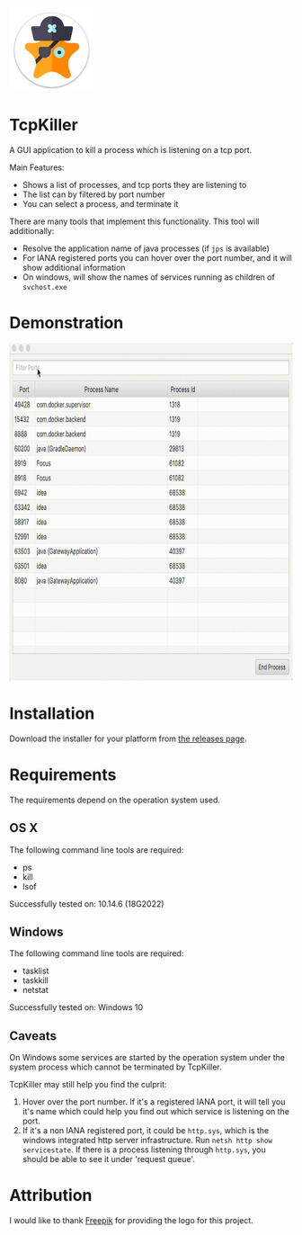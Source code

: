 <img src="https://raw.githubusercontent.com/ayedo/tcpkiller/master/src/main/deploy/package/linux/TcpKiller.png?token=ABEFFFQDQAVYXRAQF3JGPGS6QDESA" width="150" height="150" alt="logo">

# TcpKiller

A GUI application to kill a process which is listening on a tcp port.

Main Features:
 - Shows a list of processes, and tcp ports they are listening to
 - The list can by filtered by port number
 - You can select a process, and terminate it
 
There are many tools that implement this functionality. This tool will additionally:

 - Resolve the application name of java processes (if `jps` is available)
 - For IANA registered ports you can hover over the port number, and it will show additional information
 - On windows, will show the names of services running as children of `svchost.exe`

# Demonstration

<img src="https://raw.githubusercontent.com/ayedo/tcpkiller/master/screencaptures/basic-demonstration.gif?token=ABEFFFRQETGKEPZ2BVEHDVK6QDF4O" width="800px" height="600px"/>

# Installation

Download the installer for your platform from [the releases page](https://github.com/ayedo/tcpkiller/releases).

# Requirements

The requirements depend on the operation system used.

## OS X

The following command line tools are required:

 - ps
 - kill
 - lsof
 
 Successfully tested on: 10.14.6 (18G2022)
 
## Windows

The following command line tools are required:

 - tasklist
 - taskkill
 - netstat

Successfully tested on: Windows 10

## Caveats

On Windows some services are started by the operation system under the system process which cannot be terminated by TcpKiller.

TcpKiller may still help you find the culprit:
1. Hover over the port number. If it's a registered IANA port, it will tell you it's name which could help you find out which service is listening on the port.
2. If it's a non IANA registered port, it could be `http.sys`, which is the windows integrated http server infrastructure. Run `netsh http show servicestate`. If there is a process listening through `http.sys`, you should be able to see it under 'request queue'.

# Attribution

I would like to thank [Freepik](https://www.flaticon.com/free-icon/star_1747901) for providing the logo for this project.
